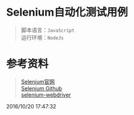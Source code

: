# Selenium自动化测试用例 #
> 脚本语言：`JavaScript`  
> 运行环境：`NodeJs`

# 参考资料 #
> [Selenium官网](http://docs.seleniumhq.org/)  
> [Selenium Github](https://github.com/SeleniumHQ/selenium)  
> [selenium-webdriver](http://seleniumhq.github.io/selenium/docs/api/javascript/module/selenium-webdriver/)

2016/10/20 17:47:32 
